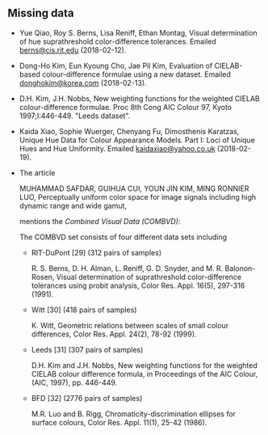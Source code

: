 ## Missing data

* Yue Qiao, Roy S. Berns, Lisa Reniff, Ethan Montag,
  Visual determination of hue suprathreshold color-difference tolerances.
  Emailed <berns@cis.rit.edu> (2018-02-12).

* Dong-Ho Kim, Eun Kyoung Cho, Jae Pil Kim,
  Evaluation of CIELAB-based colour-difference formulae using a new dataset.
  Emailed <donghokim@korea.com> (2018-02-13).

* D.H. Kim, J.H. Nobbs,
  New weighting functions for the weighted CIELAB colour-difference formulae.
  Proc 8th Cong AIC Colour 97, Kyoto 1997;I:446-449.
  "Leeds dataset".

* Kaida Xiao, Sophie Wuerger, Chenyang Fu, Dimosthenis Karatzas,
  Unique Hue Data for Colour Appearance Models. Part I: Loci of Unique Hues and
  Hue Uniformity.
  Emailed <kaidaxiao@yahoo.co.uk> (2018-02-19).

* The article

    MUHAMMAD SAFDAR, GUIHUA CUI, YOUN JIN KIM, MING RONNIER LUO,
    Perceptually uniform color space for image signals including high dynamic
    range and wide gamut,

  mentions the *Combined Visual Data (COMBVD)*:

  The COMBVD set consists of four different data sets including

  * RIT-DuPont [29] (312 pairs of samples)

     R. S. Berns, D. H. Alman, L. Reniff, G. D. Snyder, and M. R.
     Balonon-Rosen,
     Visual determination of suprathreshold color-difference tolerances using
     probit analysis,
     Color Res. Appl. 16(5), 297-316 (1991).

  * Witt [30] (418 pairs of samples)

     K. Witt,
     Geometric relations between scales of small colour differences,
     Color Res. Appl. 24(2), 78-92 (1999).

  * Leeds [31] (307 pairs of samples)

     D.H. Kim and J.H. Nobbs,
     New weighting functions for the weighted CIELAB colour difference formula,
     in Proceedings of the AIC Colour, (AIC, 1997), pp. 446-449.

  * BFD [32] (2776 pairs of samples)

     M.R. Luo and B. Rigg,
     Chromaticity-discrimination ellipses for surface colours,
     Color Res. Appl. 11(1), 25-42 (1986).
